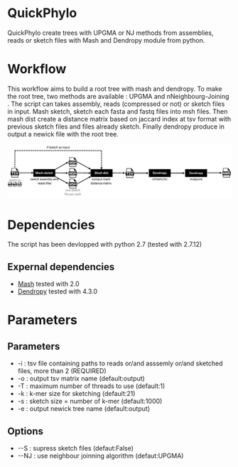 QuickPhylo
==========

QuickPhylo create trees with UPGMA or NJ methods from assemblies, reads or sketch files with Mash and Dendropy module from python.

Workflow
========
This workflow aims to build a root tree with mash and dendropy. To make the root tree, two methods are available : UPGMA and nNeighbourg-Joining . The script can takes assembly, reads (compressed or not) or sketch files in input. Mash sketch, sketch each fasta and fastq files into msh files. Then mash dist create a distance matrix based on jaccard index at tsv format with previous sketch files and files already sketch. Finally dendropy produce in output a newick file with the root tree. 

![](workflow.jpg?raw=true "workflow")

Dependencies
============

The script has been devlopped with python 2.7 (tested with 2.7.12)

## Expernal dependencies

* [Mash](https://github.com/marbl/Mash/blob/master/INSTALL.txt) tested with 2.0
* [Dendropy](https://www.dendropy.org/) tested with 4.3.0


Parameters
==========

## Parameters

* -i : tsv file containing paths to reads or/and asssemly or/and sketched files, more than 2 (REQUIRED)
* -o : output tsv matrix name  (default:output)
* -T : maximum number of threads to use (default:1)
* -k : k-mer size for sketching (default:21)
* -s : sketch size = number of k-mer (default:1000)
* -e : output newick tree name (default:output)

## Options

* --S : supress sketch files (defaut:False)
* --NJ : use neighbour joinning algorithm (defaut:UPGMA)

